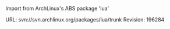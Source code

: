 Import from ArchLinux's ABS package 'lua'

URL: svn://svn.archlinux.org/packages/lua/trunk
Revision: 196284
